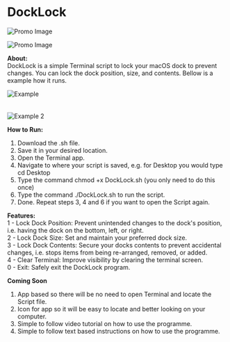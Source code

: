 # DockLock

![Promo Image](https://otglot.weebly.com/uploads/4/4/8/2/44824789/promo_orig.png) <br>

![Promo Image](https://otglot.weebly.com/uploads/4/4/8/2/44824789/promo-2_orig.png)

**About:** <br>
DockLock is a simple Terminal script to lock your macOS dock to prevent changes. You can lock the dock position, size, and contents.
Bellow is a example how it runs.

![Example](https://i.imgur.com/mnXnTjP.png) <br>
<br>
<br>
![Example 2](https://otglot.weebly.com/uploads/4/4/8/2/44824789/screenshot-2024-03-10-at-2-39-05-pm_orig.png) <br>

**How to Run:** <br>
1. Download the .sh file.
2. Save it in your desired location.
3. Open the Terminal app.
4. Navigate to where your script is saved, e.g. for Desktop you would type cd Desktop
5. Type the command chmod +x DockLock.sh (you only need to do this once)
6. Type the command ./DockLock.sh to run the script.
7. Done. Repeat steps 3, 4 and 6 if you want to open the Script again. 

**Features:** <br>
1 - Lock Dock Position: Prevent unintended changes to the dock's position, i.e. having the dock on the bottom, left, or right. <br>
2 - Lock Dock Size: Set and maintain your preferred dock size. <br>
3 - Lock Dock Contents: Secure your docks contents to prevent accidental changes, i.e. stops items from being re-arranged, removed, or added. <br>
4 - Clear Terminal: Improve visibility by clearing the terminal screen. <br>
0 - Exit: Safely exit the DockLock program. <br>

**Coming Soon** <br>
1. App based so there will be no need to open Terminal and locate the Script file. <br>
2. Icon for app so it will be easy to locate and better looking on your computer. <br>
3. Simple to follow video tutorial on how to use the programme. <br>
4. Simple to follow text based instructions on how to use the programme. <br>
